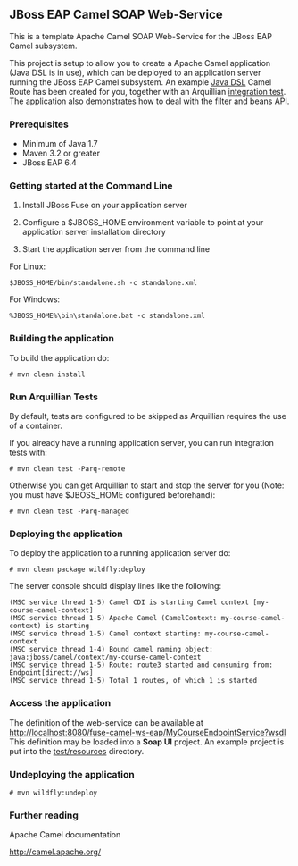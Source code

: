## JBoss EAP Camel SOAP Web-Service

This is a template Apache Camel SOAP Web-Service for the JBoss EAP Camel subsystem. 

This project is setup to allow you to create a Apache Camel application (Java DSL is in use), which can be deployed to an 
application server running the JBoss EAP Camel subsystem. An example 
[Java DSL](src/main/java/lv/jbossfuse/course/ws/MyCourseCamelContextBuilder.java) Camel Route has been created for you, together
with an Arquillian [integration test](src/test/java/lv/jbossfuse/course/ws/test/MyCourseEndpointTest.java). The application also 
demonstrates how to deal with the filter and beans API.


### Prerequisites

* Minimum of Java 1.7
* Maven 3.2 or greater
* JBoss EAP 6.4


### Getting started at the Command Line

1. Install JBoss Fuse on your application server

2. Configure a $JBOSS_HOME environment variable to point at your application server installation directory

3. Start the application server from the command line

For Linux:
```
$JBOSS_HOME/bin/standalone.sh -c standalone.xml
```

For Windows:
```
%JBOSS_HOME%\bin\standalone.bat -c standalone.xml
```


### Building the application

To build the application do:

```
# mvn clean install
```


### Run Arquillian Tests
    
By default, tests are configured to be skipped as Arquillian requires the use of a container.

If you already have a running application server, you can run integration tests with:

```
# mvn clean test -Parq-remote
```

Otherwise you can get Arquillian to start and stop the server for you (Note: you must have $JBOSS_HOME configured beforehand):

```
# mvn clean test -Parq-managed
```


### Deploying the application

To deploy the application to a running application server do:

```
# mvn clean package wildfly:deploy
```

The server console should display lines like the following:

```
(MSC service thread 1-5) Camel CDI is starting Camel context [my-course-camel-context]
(MSC service thread 1-5) Apache Camel (CamelContext: my-course-camel-context) is starting
(MSC service thread 1-5) Camel context starting: my-course-camel-context
(MSC service thread 1-4) Bound camel naming object: java:jboss/camel/context/my-course-camel-context
(MSC service thread 1-5) Route: route3 started and consuming from: Endpoint[direct://ws]
(MSC service thread 1-5) Total 1 routes, of which 1 is started
```


### Access the application

The definition of the web-service can be available at <http://localhost:8080/fuse-camel-ws-eap/MyCourseEndpointService?wsdl>
This definition may be loaded into a **Soap UI** project. An example project is put into the 
[test/resources](src/test/resources/MyCourseEndpointService-soapui-project.xml) directory.


### Undeploying the application

```
# mvn wildfly:undeploy
```


### Further reading

Apache Camel documentation

http://camel.apache.org/
